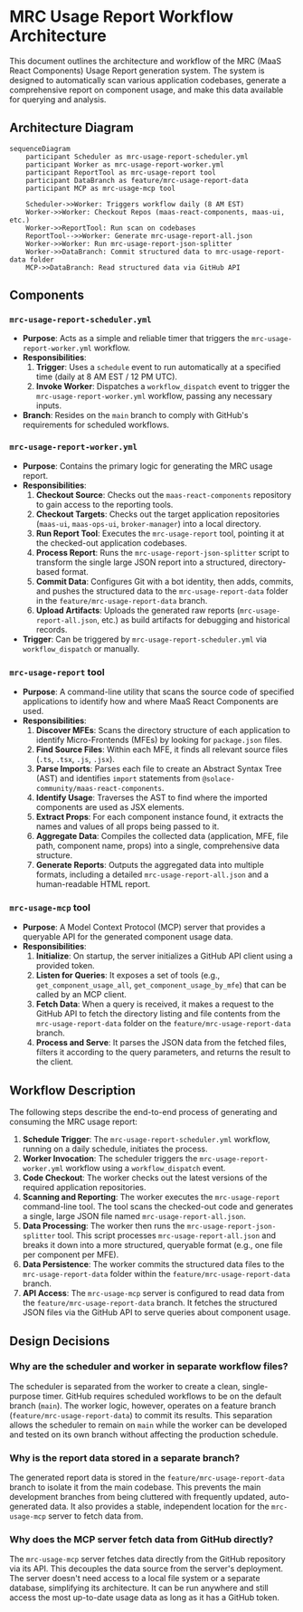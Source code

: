 # MRC Usage Report Workflow Architecture

This document outlines the architecture and workflow of the MRC (MaaS React Components) Usage Report generation system. The system is designed to automatically scan various application codebases, generate a comprehensive report on component usage, and make this data available for querying and analysis.

## Architecture Diagram

```mermaid
sequenceDiagram
    participant Scheduler as mrc-usage-report-scheduler.yml
    participant Worker as mrc-usage-report-worker.yml
    participant ReportTool as mrc-usage-report tool
    participant DataBranch as feature/mrc-usage-report-data
    participant MCP as mrc-usage-mcp tool

    Scheduler->>Worker: Triggers workflow daily (8 AM EST)
    Worker->>Worker: Checkout Repos (maas-react-components, maas-ui, etc.)
    Worker->>ReportTool: Run scan on codebases
    ReportTool-->>Worker: Generate mrc-usage-report-all.json
    Worker->>Worker: Run mrc-usage-report-json-splitter
    Worker->>DataBranch: Commit structured data to mrc-usage-report-data folder
    MCP->>DataBranch: Read structured data via GitHub API
```

## Components

### `mrc-usage-report-scheduler.yml`

- **Purpose**: Acts as a simple and reliable timer that triggers the `mrc-usage-report-worker.yml` workflow.
- **Responsibilities**:
  1.  **Trigger**: Uses a `schedule` event to run automatically at a specified time (daily at 8 AM EST / 12 PM UTC).
  2.  **Invoke Worker**: Dispatches a `workflow_dispatch` event to trigger the `mrc-usage-report-worker.yml` workflow, passing any necessary inputs.
- **Branch**: Resides on the `main` branch to comply with GitHub's requirements for scheduled workflows.

### `mrc-usage-report-worker.yml`

- **Purpose**: Contains the primary logic for generating the MRC usage report.
- **Responsibilities**:
  1.  **Checkout Source**: Checks out the `maas-react-components` repository to gain access to the reporting tools.
  2.  **Checkout Targets**: Checks out the target application repositories (`maas-ui`, `maas-ops-ui`, `broker-manager`) into a local directory.
  3.  **Run Report Tool**: Executes the `mrc-usage-report` tool, pointing it at the checked-out application codebases.
  4.  **Process Report**: Runs the `mrc-usage-report-json-splitter` script to transform the single large JSON report into a structured, directory-based format.
  5.  **Commit Data**: Configures Git with a bot identity, then adds, commits, and pushes the structured data to the `mrc-usage-report-data` folder in the `feature/mrc-usage-report-data` branch.
  6.  **Upload Artifacts**: Uploads the generated raw reports (`mrc-usage-report-all.json`, etc.) as build artifacts for debugging and historical records.
- **Trigger**: Can be triggered by `mrc-usage-report-scheduler.yml` via `workflow_dispatch` or manually.

### `mrc-usage-report` tool

- **Purpose**: A command-line utility that scans the source code of specified applications to identify how and where MaaS React Components are used.
- **Responsibilities**:
  1.  **Discover MFEs**: Scans the directory structure of each application to identify Micro-Frontends (MFEs) by looking for `package.json` files.
  2.  **Find Source Files**: Within each MFE, it finds all relevant source files (`.ts`, `.tsx`, `.js`, `.jsx`).
  3.  **Parse Imports**: Parses each file to create an Abstract Syntax Tree (AST) and identifies `import` statements from `@solace-community/maas-react-components`.
  4.  **Identify Usage**: Traverses the AST to find where the imported components are used as JSX elements.
  5.  **Extract Props**: For each component instance found, it extracts the names and values of all props being passed to it.
  6.  **Aggregate Data**: Compiles the collected data (application, MFE, file path, component name, props) into a single, comprehensive data structure.
  7.  **Generate Reports**: Outputs the aggregated data into multiple formats, including a detailed `mrc-usage-report-all.json` and a human-readable HTML report.

### `mrc-usage-mcp` tool

- **Purpose**: A Model Context Protocol (MCP) server that provides a queryable API for the generated component usage data.
- **Responsibilities**:
  1.  **Initialize**: On startup, the server initializes a GitHub API client using a provided token.
  2.  **Listen for Queries**: It exposes a set of tools (e.g., `get_component_usage_all`, `get_component_usage_by_mfe`) that can be called by an MCP client.
  3.  **Fetch Data**: When a query is received, it makes a request to the GitHub API to fetch the directory listing and file contents from the `mrc-usage-report-data` folder on the `feature/mrc-usage-report-data` branch.
  4.  **Process and Serve**: It parses the JSON data from the fetched files, filters it according to the query parameters, and returns the result to the client.

## Workflow Description

The following steps describe the end-to-end process of generating and consuming the MRC usage report:

1.  **Schedule Trigger**: The `mrc-usage-report-scheduler.yml` workflow, running on a daily schedule, initiates the process.
2.  **Worker Invocation**: The scheduler triggers the `mrc-usage-report-worker.yml` workflow using a `workflow_dispatch` event.
3.  **Code Checkout**: The worker checks out the latest versions of the required application repositories.
4.  **Scanning and Reporting**: The worker executes the `mrc-usage-report` command-line tool. The tool scans the checked-out code and generates a single, large JSON file named `mrc-usage-report-all.json`.
5.  **Data Processing**: The worker then runs the `mrc-usage-report-json-splitter` tool. This script processes `mrc-usage-report-all.json` and breaks it down into a more structured, queryable format (e.g., one file per component per MFE).
6.  **Data Persistence**: The worker commits the structured data files to the `mrc-usage-report-data` folder within the `feature/mrc-usage-report-data` branch.
7.  **API Access**: The `mrc-usage-mcp` server is configured to read data from the `feature/mrc-usage-report-data` branch. It fetches the structured JSON files via the GitHub API to serve queries about component usage.

## Design Decisions

### Why are the scheduler and worker in separate workflow files?

The scheduler is separated from the worker to create a clean, single-purpose timer. GitHub requires scheduled workflows to be on the default branch (`main`). The worker logic, however, operates on a feature branch (`feature/mrc-usage-report-data`) to commit its results. This separation allows the scheduler to remain on `main` while the worker can be developed and tested on its own branch without affecting the production schedule.

### Why is the report data stored in a separate branch?

The generated report data is stored in the `feature/mrc-usage-report-data` branch to isolate it from the main codebase. This prevents the main development branches from being cluttered with frequently updated, auto-generated data. It also provides a stable, independent location for the `mrc-usage-mcp` server to fetch data from.

### Why does the MCP server fetch data from GitHub directly?

The `mrc-usage-mcp` server fetches data directly from the GitHub repository via its API. This decouples the data source from the server's deployment. The server doesn't need access to a local file system or a separate database, simplifying its architecture. It can be run anywhere and still access the most up-to-date usage data as long as it has a GitHub token.
